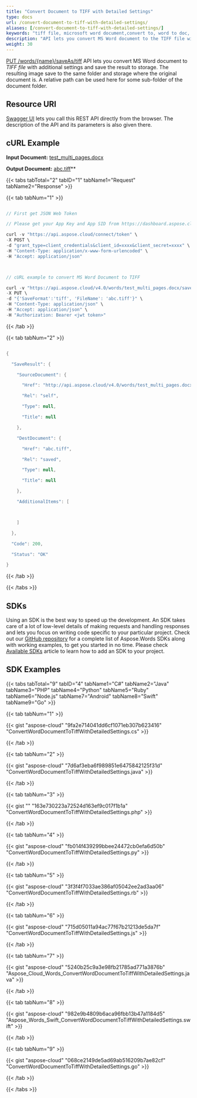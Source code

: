 ```yaml
---
title: "Convert Document to TIFF with Detailed Settings"
type: docs
url: /convert-document-to-tiff-with-detailed-settings/
aliases: [/convert-document-to-tiff-with-detailed-settings/]
keywords: "tiff file, microsoft word document,convert to, word to doc, save word file as pdf,convert word document to html,tiff file,Python, C#, Java, Ruby, PHP, NodeJS, Go, Android, Swift"
description: "API lets you convert MS Word document to the TIFF file with additional settings and save the result to storage. The API SDKs are available in Python, C#, Java, Ruby, PHP, NodeJS, Go, Android, Swift. The resulting image save to the same folder and storage where the original document is. A relative path can be used here for some sub-folder of the document folder."
weight: 30
---
```


[PUT /words/{name}/saveAs/tiff](https://apireference.aspose.cloud/words/#/Convert/SaveAsTiff) API lets you convert MS Word document to *TIFF file* with additional settings and save the result to storage. The resulting image save to the same folder and storage where the original document is. A relative path can be used here for some sub-folder of the document folder.
## Resource URI
[Swagger UI](https://apireference.aspose.cloud/words/#/Convert/SaveAsTiff) lets you call this REST API directly from the browser. The description of the API and its parameters is also given there.
## cURL Example
**Input Document:** [test_multi_pages.docx](attachments/885301/1180092.docx) 

**Output Document:** [abc.tiff](attachments/885301/1180091.tiff)** 

{{< tabs tabTotal="2" tabID="1" tabName1="Request" tabName2="Response" >}}

{{< tab tabNum="1" >}}

```java

// First get JSON Web Token

// Please get your App Key and App SID from https://dashboard.aspose.cloud/#/apps. Kindly place App Key in "client_secret" and App SID in "client_id" argument.

curl -v "https://api.aspose.cloud/connect/token" \
-X POST \
-d "grant_type=client_credentials&client_id=xxxx&client_secret=xxxx" \
-H "Content-Type: application/x-www-form-urlencoded" \
-H "Accept: application/json"



// cURL example to convert MS Word Document to TIFF

curl -v "https://api.aspose.cloud/v4.0/words/test_multi_pages.docx/saveAs/tiff" \
-X PUT \
-d "{'SaveFormat':'tiff', 'FileName': 'abc.tiff'}" \
-H "Content-Type: application/json" \
-H "Accept: application/json" \
-H "Authorization: Bearer <jwt token>"

```

{{< /tab >}}

{{< tab tabNum="2" >}}

```java

{

  "SaveResult": {

    "SourceDocument": {

      "Href": "http://api.aspose.cloud/v4.0/words/test_multi_pages.docx",

      "Rel": "self",

      "Type": null,

      "Title": null

    },

    "DestDocument": {

      "Href": "abc.tiff",

      "Rel": "saved",

      "Type": null,

      "Title": null

    },

    "AdditionalItems": [



    ]

  },

  "Code": 200,

  "Status": "OK"

} 

```

{{< /tab >}}

{{< /tabs >}}
## SDKs
Using an SDK is the best way to speed up the development. An SDK takes care of a lot of low-level details of making requests and handling responses and lets you focus on writing code specific to your particular project. Check out our [GitHub repository](https://github.com/aspose-words-cloud) for a complete list of Aspose.Words SDKs along with working examples, to get you started in no time. Please check [Available SDKs](/available-sdks/) article to learn how to add an SDK to your project.
## SDK Examples
{{< tabs tabTotal="9" tabID="4" tabName1="C#" tabName2="Java" tabName3="PHP" tabName4="Python" tabName5="Ruby" tabName6="Node.js" tabName7="Android" tabName8="Swift" tabName9="Go" >}}

{{< tab tabNum="1" >}}

{{< gist "aspose-cloud" "9fa2e714041dd6cf1071eb307b623416" "ConvertWordDocumentToTiffWithDetailedSettings.cs" >}}

{{< /tab >}}

{{< tab tabNum="2" >}}

{{< gist "aspose-cloud" "7d6af3eba6f989851e6475842125f31d" "ConvertWordDocumentToTiffWithDetailedSettings.java" >}}

{{< /tab >}}

{{< tab tabNum="3" >}}

{{< gist "" "163e730223a72524d163ef9c017f1b1a" "ConvertWordDocumentToTiffWithDetailedSettings.php" >}}

{{< /tab >}}

{{< tab tabNum="4" >}}

{{< gist "aspose-cloud" "fb014f439299bbee24472cb0efa6d50b" "ConvertWordDocumentToTiffWithDetailedSettings.py" >}}

{{< /tab >}}

{{< tab tabNum="5" >}}

{{< gist "aspose-cloud" "3f3f4f7033ae386af05042ee2ad3aa06" "ConvertWordDocumentToTiffWithDetailedSettings.rb" >}}

{{< /tab >}}

{{< tab tabNum="6" >}}

{{< gist "aspose-cloud" "715d05011a94ac77f67b21213de5da7f" "ConvertWordDocumentToTiffWithDetailedSettings.js" >}}

{{< /tab >}}

{{< tab tabNum="7" >}}

{{< gist "aspose-cloud" "5240b25c9a3e98fb21785ad771a3876b" "Aspose_Cloud_Words_ConvertWordDocumentToTiffWithDetailedSettings.java" >}}

{{< /tab >}}

{{< tab tabNum="8" >}}

{{< gist "aspose-cloud" "982e9b4809b6aca96fbb13b47a1184d5" "Aspose_Words_Swift_ConvertWordDocumentToTiffWithDetailedSettings.swift" >}}

{{< /tab >}}

{{< tab tabNum="9" >}}

{{< gist "aspose-cloud" "068ce2149de5ad69ab516209b7ae82cf" "ConvertWordDocumentToTiffWithDetailedSettings.go" >}}

{{< /tab >}}

{{< /tabs >}}
